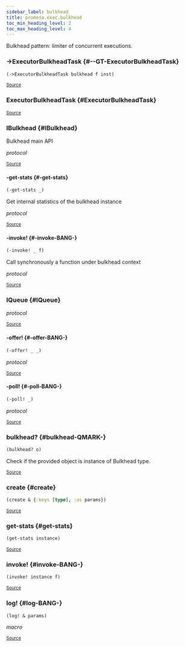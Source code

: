 ```yaml
---
sidebar_label: bulkhead
title: promesa.exec.bulkhead
toc_min_heading_level: 2
toc_max_heading_level: 4
---
```


Bulkhead pattern: limiter of concurrent executions.




### \-&gt;ExecutorBulkheadTask {#--GT-ExecutorBulkheadTask}
``` clojure
(->ExecutorBulkheadTask bulkhead f inst)
```

<p><sub><a href="https://github.com/funcool/promesa/blob/master/src/promesa/exec/bulkhead.clj#L54-L68">Source</a></sub></p>

### ExecutorBulkheadTask {#ExecutorBulkheadTask}

<p><sub><a href="https://github.com/funcool/promesa/blob/master/src/promesa/exec/bulkhead.clj#L54-L68">Source</a></sub></p>

### IBulkhead {#IBulkhead}


Bulkhead main API

*protocol*

<p><sub><a href="https://github.com/funcool/promesa/blob/master/src/promesa/exec/bulkhead.clj#L40-L43">Source</a></sub></p>

#### \-get\-stats {#-get-stats}
``` clojure
(-get-stats _)
```


Get internal statistics of the bulkhead instance

*protocol*

<p><sub><a href="https://github.com/funcool/promesa/blob/master/src/promesa/exec/bulkhead.clj#L42-L42">Source</a></sub></p>

#### \-invoke\! {#-invoke-BANG-}
``` clojure
(-invoke! _ f)
```


Call synchronously a function under bulkhead context

*protocol*

<p><sub><a href="https://github.com/funcool/promesa/blob/master/src/promesa/exec/bulkhead.clj#L43-L43">Source</a></sub></p>

### IQueue {#IQueue}


*protocol*

<p><sub><a href="https://github.com/funcool/promesa/blob/master/src/promesa/exec/bulkhead.clj#L36-L38">Source</a></sub></p>

#### \-offer\! {#-offer-BANG-}
``` clojure
(-offer! _ _)
```


*protocol*

<p><sub><a href="https://github.com/funcool/promesa/blob/master/src/promesa/exec/bulkhead.clj#L38-L38">Source</a></sub></p>

#### \-poll\! {#-poll-BANG-}
``` clojure
(-poll! _)
```


*protocol*

<p><sub><a href="https://github.com/funcool/promesa/blob/master/src/promesa/exec/bulkhead.clj#L37-L37">Source</a></sub></p>

### bulkhead? {#bulkhead-QMARK-}
``` clojure
(bulkhead? o)
```


Check if the provided object is instance of Bulkhead type.
<p><sub><a href="https://github.com/funcool/promesa/blob/master/src/promesa/exec/bulkhead.clj#L205-L208">Source</a></sub></p>

### create {#create}
``` clojure
(create & {:keys [type], :as params})
```

<p><sub><a href="https://github.com/funcool/promesa/blob/master/src/promesa/exec/bulkhead.clj#L190-L195">Source</a></sub></p>

### get\-stats {#get-stats}
``` clojure
(get-stats instance)
```

<p><sub><a href="https://github.com/funcool/promesa/blob/master/src/promesa/exec/bulkhead.clj#L197-L199">Source</a></sub></p>

### invoke\! {#invoke-BANG-}
``` clojure
(invoke! instance f)
```

<p><sub><a href="https://github.com/funcool/promesa/blob/master/src/promesa/exec/bulkhead.clj#L201-L203">Source</a></sub></p>

### log\! {#log-BANG-}
``` clojure
(log! & params)
```


*macro*

<p><sub><a href="https://github.com/funcool/promesa/blob/master/src/promesa/exec/bulkhead.clj#L28-L32">Source</a></sub></p>
